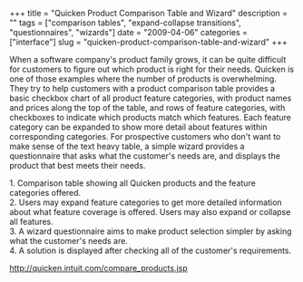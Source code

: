 +++
title = "Quicken Product Comparison Table and Wizard"
description = ""
tags = ["comparison tables", "expand-collapse transitions", "questionnaires", "wizards"]
date = "2009-04-06"
categories = ["interface"]
slug = "quicken-product-comparison-table-and-wizard"
+++


<p>When a software company's product family grows, it can be quite difficult for customers to figure out which product is right for their needs. Quicken is one of those examples where the number of products is overwhelming. They try to help customers with a product comparison table provides a basic checkbox chart of all product feature categories, with product names and prices along the top of the table, and rows of feature categories, with checkboxes to indicate which products match which features. Each feature category can be expanded to show more detail about features within corresponding categories. For prospective customers who don't want to make sense of the text heavy table, a simple wizard provides a questionnaire that asks what the customer's needs are, and displays the product that best meets their needs.</p>
<div id="screens-full" class="clear"><div class="caption">1. Comparison table showing all Quicken products and the feature categories offered.</div><div class="fullimg clear"><a href="http://media.konigi.com/interface/quicken-comparison-table-1.png" class="group" rel="group" title="1. Comparison table showing all Quicken products and the feature categories offered."><img src="http://media.konigi.com/interface/quicken-comparison-table-1.png" alt="" class="img-responsive"></a></div></div><div id="screens-full" class="clear"><div class="caption">2. Users may expand feature categories to get more detailed information about what feature coverage is offered. Users may also expand or collapse all features.</div><div class="fullimg clear"><a href="http://media.konigi.com/interface/quicken-comparison-table-2.png" class="group" rel="group" title="2. Users may expand feature categories to get more detailed information about what feature coverage ..."><img src="http://media.konigi.com/interface/quicken-comparison-table-2.png" alt="" class="img-responsive"></a></div></div><div id="screens-full" class="clear"><div class="caption">3. A wizard questionnaire aims to make product selection simpler by asking what the customer's needs are.</div><div class="fullimg clear"><a href="http://media.konigi.com/interface/quicken-comparison-table-3.png" class="group" rel="group" title="3. A wizard questionnaire aims to make product selection simpler by asking what the customer's ..."><img src="http://media.konigi.com/interface/quicken-comparison-table-3.png" alt="" class="img-responsive"></a></div></div><div id="screens-full" class="clear"><div class="caption">4. A solution is displayed after checking all of the customer's requirements.</div><div class="fullimg clear"><a href="http://media.konigi.com/interface/quicken-comparison-table-4.png" class="group" rel="group" title="4. A solution is displayed after checking all of the customer's requirements."><img src="http://media.konigi.com/interface/quicken-comparison-table-4.png" alt="" class="img-responsive"></a></div></div>        
<p><a href="http://quicken.intuit.com/compare_products.jsp">http://quicken.intuit.com/compare_products.jsp</a></p>

